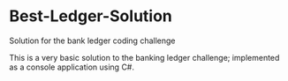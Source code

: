 # Best-Ledger-Solution
Solution for the bank ledger coding challenge

This is a very basic solution to the banking ledger challenge; implemented as a console application using C#.
